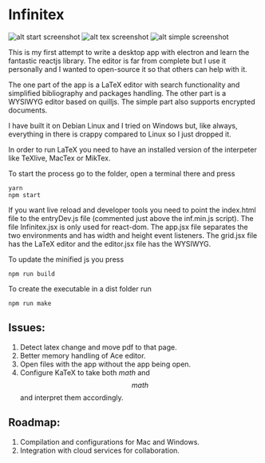 # Infinitex
![alt start screenshot](https://raw.githubusercontent.com/fetacore/Infinitex/blob/master/start.png)
![alt tex screenshot](https://raw.githubusercontent.com/fetacore/Infinitex/blob/master/tex.png)
![alt simple screenshot](https://raw.githubusercontent.com/fetacore/Infinitex/blob/master/simple.png)

This is my first attempt to write a desktop app with electron and learn the fantastic reactjs library. The editor is far from complete but I use it personally and I wanted to open-source it so that others can help with it.

The one part of the app is a LaTeX editor with search functionality and simplified bibliography and packages handling. The other part is a WYSIWYG editor based on quilljs. The simple part also supports encrypted documents.

I have built it on Debian Linux and I tried on Windows but, like always, everything in there is crappy compared to Linux so I just dropped it.

In order to run LaTeX you need to have an installed version of the interpeter like TeXlive, MacTex or MikTex.

To start the process go to the folder, open a terminal there and press
```
yarn
npm start
```
If you want live reload and developer tools you need to point the index.html file to the entryDev.js file (commented just above the inf.min.js script).
The file Infinitex.jsx is only used for react-dom. The app.jsx file separates the two environments and has width and height event listeners.
The grid.jsx file has the LaTeX editor and the editor.jsx file has the WYSIWYG.


To update the minified js you press
```
npm run build
```

To create the executable in a dist folder run
```
npm run make
```

## Issues:
1. Detect latex change and move pdf to that page.
2. Better memory handling of Ace editor.
3. Open files with the app without the app being open.
4. Configure KaTeX to take both $math$ and $$math$$ and interpret them accordingly.

## Roadmap:
1. Compilation and configurations for Mac and Windows.
2. Integration with cloud services for collaboration.
